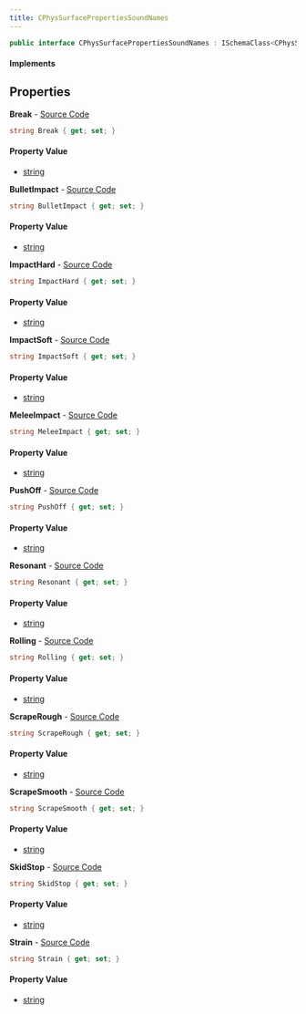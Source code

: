 ```yaml
---
title: CPhysSurfacePropertiesSoundNames
---
```


```csharp
public interface CPhysSurfacePropertiesSoundNames : ISchemaClass<CPhysSurfacePropertiesSoundNames>, ISchemaField, ISchemaClass, INativeHandle
```

#### Implements

## Properties

**Break** - [Source Code](https://github.com/swiftly-solution/swiftlys2/blob/main/managed/src/SwiftlyS2.Generated/Schemas/Interfaces/CPhysSurfacePropertiesSoundNames.cs#L28)

```csharp
string Break { get; set; }
```

#### Property Value

- [string](https://learn.microsoft.com/dotnet/api/system.string)

**BulletImpact** - [Source Code](https://github.com/swiftly-solution/swiftlys2/blob/main/managed/src/SwiftlyS2.Generated/Schemas/Interfaces/CPhysSurfacePropertiesSoundNames.cs#L24)

```csharp
string BulletImpact { get; set; }
```

#### Property Value

- [string](https://learn.microsoft.com/dotnet/api/system.string)

**ImpactHard** - [Source Code](https://github.com/swiftly-solution/swiftlys2/blob/main/managed/src/SwiftlyS2.Generated/Schemas/Interfaces/CPhysSurfacePropertiesSoundNames.cs#L18)

```csharp
string ImpactHard { get; set; }
```

#### Property Value

- [string](https://learn.microsoft.com/dotnet/api/system.string)

**ImpactSoft** - [Source Code](https://github.com/swiftly-solution/swiftlys2/blob/main/managed/src/SwiftlyS2.Generated/Schemas/Interfaces/CPhysSurfacePropertiesSoundNames.cs#L16)

```csharp
string ImpactSoft { get; set; }
```

#### Property Value

- [string](https://learn.microsoft.com/dotnet/api/system.string)

**MeleeImpact** - [Source Code](https://github.com/swiftly-solution/swiftlys2/blob/main/managed/src/SwiftlyS2.Generated/Schemas/Interfaces/CPhysSurfacePropertiesSoundNames.cs#L32)

```csharp
string MeleeImpact { get; set; }
```

#### Property Value

- [string](https://learn.microsoft.com/dotnet/api/system.string)

**PushOff** - [Source Code](https://github.com/swiftly-solution/swiftlys2/blob/main/managed/src/SwiftlyS2.Generated/Schemas/Interfaces/CPhysSurfacePropertiesSoundNames.cs#L34)

```csharp
string PushOff { get; set; }
```

#### Property Value

- [string](https://learn.microsoft.com/dotnet/api/system.string)

**Resonant** - [Source Code](https://github.com/swiftly-solution/swiftlys2/blob/main/managed/src/SwiftlyS2.Generated/Schemas/Interfaces/CPhysSurfacePropertiesSoundNames.cs#L38)

```csharp
string Resonant { get; set; }
```

#### Property Value

- [string](https://learn.microsoft.com/dotnet/api/system.string)

**Rolling** - [Source Code](https://github.com/swiftly-solution/swiftlys2/blob/main/managed/src/SwiftlyS2.Generated/Schemas/Interfaces/CPhysSurfacePropertiesSoundNames.cs#L26)

```csharp
string Rolling { get; set; }
```

#### Property Value

- [string](https://learn.microsoft.com/dotnet/api/system.string)

**ScrapeRough** - [Source Code](https://github.com/swiftly-solution/swiftlys2/blob/main/managed/src/SwiftlyS2.Generated/Schemas/Interfaces/CPhysSurfacePropertiesSoundNames.cs#L22)

```csharp
string ScrapeRough { get; set; }
```

#### Property Value

- [string](https://learn.microsoft.com/dotnet/api/system.string)

**ScrapeSmooth** - [Source Code](https://github.com/swiftly-solution/swiftlys2/blob/main/managed/src/SwiftlyS2.Generated/Schemas/Interfaces/CPhysSurfacePropertiesSoundNames.cs#L20)

```csharp
string ScrapeSmooth { get; set; }
```

#### Property Value

- [string](https://learn.microsoft.com/dotnet/api/system.string)

**SkidStop** - [Source Code](https://github.com/swiftly-solution/swiftlys2/blob/main/managed/src/SwiftlyS2.Generated/Schemas/Interfaces/CPhysSurfacePropertiesSoundNames.cs#L36)

```csharp
string SkidStop { get; set; }
```

#### Property Value

- [string](https://learn.microsoft.com/dotnet/api/system.string)

**Strain** - [Source Code](https://github.com/swiftly-solution/swiftlys2/blob/main/managed/src/SwiftlyS2.Generated/Schemas/Interfaces/CPhysSurfacePropertiesSoundNames.cs#L30)

```csharp
string Strain { get; set; }
```

#### Property Value

- [string](https://learn.microsoft.com/dotnet/api/system.string)

